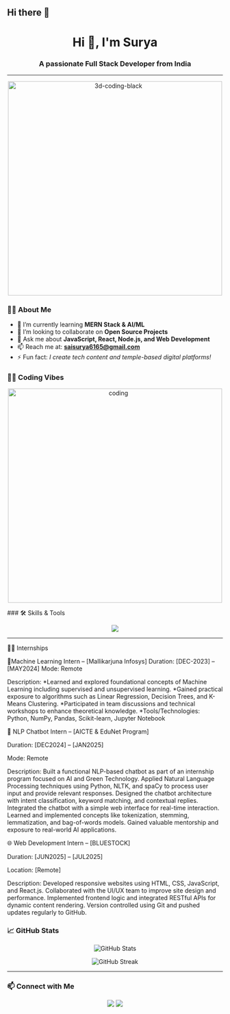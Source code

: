 ## Hi there 👋

<!--
**saisurya123658/saisurya123658** is a ✨ _special_ ✨ repository because its `README.md` (this file) appears on your GitHub profile.

Here are some ideas to get you started:

- 🔭 I’m currently working on ...
- 🌱 I’m currently learning ...
- 👯 I’m looking to collaborate on ...
- 🤔 I’m looking for help with ...
- 💬 Ask me about ...
- 📫 How to reach me: ...
- 😄 Pronouns: ...
- ⚡ Fun fact: ...
-->
<h1 align="center">Hi 👋, I'm Surya</h1>
<h3 align="center">A passionate Full Stack Developer from India</h3>

---
<p align="center">
  <img src="https://github.com/rajput2107/rajput2107/blob/master/Assets/Developer.gif?raw=true" width="500" alt="3d-coding-black"/>
</p>


### 👨‍💻 About Me

- 🌱 I’m currently learning **MERN Stack & AI/ML**
- 👯 I’m looking to collaborate on **Open Source Projects**
- 💬 Ask me about **JavaScript, React, Node.js, and Web Development**
- 📫 Reach me at: **saisurya6165@gmail.com**
- ⚡ Fun fact: *I create tech content and temple-based digital platforms!*




### 🧑‍💻 Coding Vibes

<p align="center">
  <img src="https://cdn.dribbble.com/users/1162077/screenshots/3848914/media/320984a9ca58b3c73274c9259ecf6de8.gif" alt="coding" width="500"/>
</p>
### 🛠️ Skills & Tools

<p align="center">
  <img src="https://skillicons.dev/icons?i=html,css,js,react,nodejs,express,mongodb,tailwind,git,github,java,python,c,cpp,figma,aws" />
</p>

---
🧑‍💻 Internships

🌟Machine Learning Intern – [Mallikarjuna Infosys]
Duration: [DEC-2023] – [MAY2024]
Mode: Remote

Description:
*Learned and explored foundational concepts of Machine Learning including supervised and unsupervised learning.
*Gained practical exposure to algorithms such as Linear Regression, Decision Trees, and K-Means Clustering.
*Participated in team discussions and technical workshops to enhance theoretical knowledge.
*Tools/Technologies: Python, NumPy, Pandas, Scikit-learn, Jupyter Notebook


💬 NLP Chatbot Intern – [AICTE & EduNet Program]

Duration: [DEC2024] – [JAN2025]

Mode: Remote

Description:
Built a functional NLP-based chatbot as part of an internship program focused on AI and Green Technology.
Applied Natural Language Processing techniques using Python, NLTK, and spaCy to process user input and provide relevant responses.
Designed the chatbot architecture with intent classification, keyword matching, and contextual replies.
Integrated the chatbot with a simple web interface for real-time interaction.
Learned and implemented concepts like tokenization, stemming, lemmatization, and bag-of-words models.
Gained valuable mentorship and exposure to real-world AI applications.


🌐 Web Development Intern – [BLUESTOCK]

Duration: [JUN2025] – [JUL2025]

Location: [Remote]

Description:
Developed responsive websites using HTML, CSS, JavaScript, and React.js.
Collaborated with the UI/UX team to improve site design and performance.
Implemented frontend logic and integrated RESTful APIs for dynamic content rendering.
Version controlled using Git and pushed updates regularly to GitHub.

### 📈 GitHub Stats

<p align="center">
  <img src="https://github-readme-stats.vercel.app/api?username=saisurya123658&show_icons=true&theme=radical" alt="GitHub Stats"/>
</p>

<p align="center">
  <img src="https://github-readme-streak-stats.herokuapp.com/?user=saisurya123658&theme=radical" alt="GitHub Streak"/>
</p>

---

### 📫 Connect with Me

<p align="center">
  <a href="www.linkedin.com/in/areveti-sai-guru-surya-teja-78335a334" target="_blank"><img src="https://img.shields.io/badge/LinkedIn-blue?style=for-the-badge&logo=linkedin" /></a>
  <a href="https://instagram.com/your-instagram/" target="_blank"><img src="https://img.shields.io/badge/Instagram-purple?style=for-the-badge&logo=instagram" /></a>
</p>
